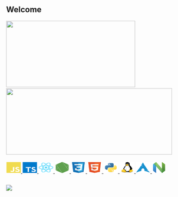 ## Welcome
 <a href="https://github.com/lennyklz">
 <img height="180cm" width="350" src="https://github-readme-stats.vercel.app/api?username=lennyklz&show_icons=true&theme=midnight-purple"/> 
 <img height="180cm" width="450" src="https://github-readme-stats.vercel.app/api/top-langs/?username=lennyklz&langs_count=16&theme=midnight-purple&layout=compact&card_width=50"/>
</div>
<div style="display: inline_block"><br>
 <img allign="center" alt="" height="30" width="40" src="https://raw.githubusercontent.com/devicons/devicon/master/icons/javascript/javascript-plain.svg">
 <img allign="center" alt="" height="30" width="40" src="https://raw.githubusercontent.com/devicons/devicon/master/icons/typescript/typescript-plain.svg">
 <img allign="center" alt="" height="30" width="40" src="https://raw.githubusercontent.com/devicons/devicon/master/icons/react/react-original.svg">
 <img allign="center" alt="" height="30" width="40" src="https://raw.githubusercontent.com/devicons/devicon/master/icons/nodejs/nodejs-plain.svg">
 <img allign="center" alt="" height="30" width="40" src="https://raw.githubusercontent.com/devicons/devicon/master/icons/css3/css3-original.svg">
 <img allign="center" alt="" height="30" width="40" src="https://raw.githubusercontent.com/devicons/devicon/master/icons/html5/html5-original.svg">
 <img allign="center" alt="" height="30" width="40" src="https://raw.githubusercontent.com/devicons/devicon/master/icons/python/python-original.svg">
 <img allign="center" alt="" height="30" width="40" src="https://raw.githubusercontent.com/devicons/devicon/master/icons/linux/linux-original.svg">
 <img allign="center" alt="" height="30" width="40" src="https://raw.githubusercontent.com/devicons/devicon/master/icons/archlinux/archlinux-original.svg">
 <img allign="center" alt="" height="30" width="40" src="https://raw.githubusercontent.com/devicons/devicon/master/icons/neovim/neovim-original.svg">
</div>
   
##

<div>
 <a href="https://www.linkedin.com/in/l%C3%A9o-reis-78104a2a1" target="_blank"></a> <img src="https://img.shields.io/badge/LinkedIn-0077B5?style=for-the-badge&logo=linkedin&logoColor=white" target="_blank"></a>
</div>
